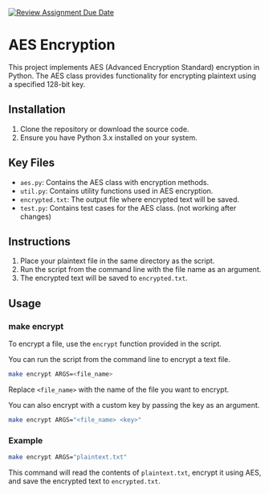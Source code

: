 [![Review Assignment Due Date](https://classroom.github.com/assets/deadline-readme-button-24ddc0f5d75046c5622901739e7c5dd533143b0c8e959d652212380cedb1ea36.svg)](https://classroom.github.com/a/ecp4su41)
# AES Encryption

This project implements AES (Advanced Encryption Standard) encryption in Python. The AES class provides functionality for encrypting plaintext using a specified 128-bit key. 

## Installation

1. Clone the repository or download the source code.
2. Ensure you have Python 3.x installed on your system.

## Key Files

- `aes.py`: Contains the AES class with encryption methods.
- `util.py`: Contains utility functions used in AES encryption.
- `encrypted.txt`: The output file where encrypted text will be saved.
- `test.py`: Contains test cases for the AES class. (not working after changes)

## Instructions

1. Place your plaintext file in the same directory as the script.
2. Run the script from the command line with the file name as an argument.
3. The encrypted text will be saved to `encrypted.txt`.

## Usage

### make encrypt

To encrypt a file, use the `encrypt` function provided in the script. 

You can run the script from the command line to encrypt a text file. 

```sh
make encrypt ARGS=<file_name>
```

Replace `<file_name>` with the name of the file you want to encrypt.

You can also encrypt with a custom key by passing the key as an argument.

```sh
make encrypt ARGS="<file_name> <key>"
```

### Example

```sh
make encrypt ARGS="plaintext.txt"
```

This command will read the contents of `plaintext.txt`, encrypt it using AES, and save the encrypted text to `encrypted.txt`.
